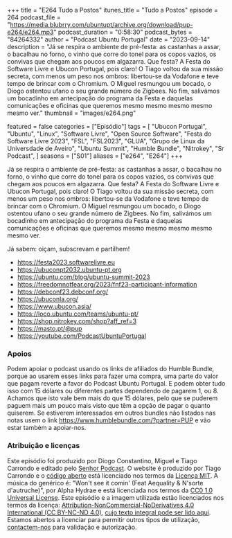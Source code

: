 +++
title = "E264 Tudo a Postos"
itunes_title = "Tudo a Postos"
episode = 264
podcast_file = "https://media.blubrry.com/ubuntupt/archive.org/download/pup-e264/e264.mp3"
podcast_duration = "0:58:30"
podcast_bytes = "84264332"
author = "Podcast Ubuntu Portugal"
date = "2023-09-14"
description = "Já se respira o ambiente de pré-festa: as castanhas a assar, o bacalhau no forno, o vinho que corre do tonel para os copos vazios, os convivas que chegam aos poucos em algazarra. Que festa? A Festa do Software Livre e Ubucon Portugal, pois claro! O Tiago voltou da sua missão secreta, com menos um peso nos ombros: libertou-se da Vodafone e teve tempo de brincar com o Chromium. O Miguel resmungou um bocado, o Diogo ostentou ufano o seu grande número de Zigbees. No fim, salivámos um bocadinho em antecipação do programa da Festa e daquelas comunicações e oficinas que queremos mesmo mesmo mesmo mesmo mesmo ver."
thumbnail = "images/e264.png"

featured = false
categories = ["Episódio"]
tags = [
  "Ubucon Portugal",
  "Ubuntu",
  "Linux",
  "Software Livre",
  "Open Source Software",
  "Festa do Software Livre 2023",
  "FSL",
  "FSL2023",
  "GLUA",
  "Grupo de Linux da Universdade de Aveiro",
  "Ubuntu Summit",
  "Humble Bundle",
  "Nitrokey",
  "Sr Podcast",
]
seasons = ["S01"]
aliases = ["e264", "E264"]
+++

Já se respira o ambiente de pré-festa: as castanhas a assar, o bacalhau no forno, o vinho que corre do tonel para os copos vazios, os convivas que chegam aos poucos em algazarra. Que festa? A Festa do Software Livre e Ubucon Portugal, pois claro! O Tiago voltou da sua missão secreta, com menos um peso nos ombros: libertou-se da Vodafone e teve tempo de brincar com o Chromium. O Miguel resmungou um bocado, o Diogo ostentou ufano o seu grande número de Zigbees. No fim, salivámos um bocadinho em antecipação do programa da Festa e daquelas comunicações e oficinas que queremos mesmo mesmo mesmo mesmo mesmo ver.

Já sabem: oiçam, subscrevam e partilhem!

* https://festa2023.softwarelivre.eu
* https://ubuconpt2032.ubuntu-pt.org
* https://ubuntu.com/blog/ubuntu-summit-2023
* https://freedomnotfear.org/2023/fnf23-participant-information
* https://debconf23.debconf.org/
* https://ubuconla.org/
* https://www.ubucon.asia/
* https://loco.ubuntu.com/teams/ubuntu-pt/
* https://shop.nitrokey.com/shop?aff_ref=3
* https://masto.pt/@pup
* https://youtube.com/PodcastUbuntuPortugal


### Apoios
Podem apoiar o podcast usando os links de afiliados do Humble Bundle, porque ao usarem esses links para fazer uma compra, uma parte do valor que pagam reverte a favor do Podcast Ubuntu Portugal.
E podem obter tudo isso com 15 dólares ou diferentes partes dependendo de pagarem 1, ou 8.
Achamos que isto vale bem mais do que 15 dólares, pelo que se puderem paguem mais um pouco mais visto que têm a opção de pagar o quanto quiserem.
Se estiverem interessados em outros bundles não listados nas notas usem o link https://www.humblebundle.com/?partner=PUP e vão estar também a apoiar-nos.

### Atribuição e licenças
Este episódio foi produzido por Diogo Constantino, Miguel e Tiago Carrondo e editado pelo [Senhor Podcast](https://senhorpodcast.pt/).
O website é produzido por Tiago Carrondo e o [código aberto](https://gitlab.com/podcastubuntuportugal/website) está licenciado nos termos da [Licença MIT](https://gitlab.com/podcastubuntuportugal/website/main/LICENSE).
A música do genérico é: "Won't see it comin' (Feat Aequality & N'sorte d'autruche)", por Alpha Hydrae e está licenciada nos termos da [CC0 1.0 Universal License](https://creativecommons.org/publicdomain/zero/1.0/).
Este episódio e a imagem utilizada estão licenciados nos termos da licença: [Attribution-NonCommercial-NoDerivatives 4.0 International (CC BY-NC-ND 4.0)](https://creativecommons.org/licenses/by-nc-nd/4.0/), [cujo texto integral pode ser lido aqui](https://creativecommons.org/licenses/by-nc-nd/4.0/legalcode). Estamos abertos a licenciar para permitir outros tipos de utilização, [contactem-nos](https://podcastubuntuportugal.org/contactos) para validação e autorização.

